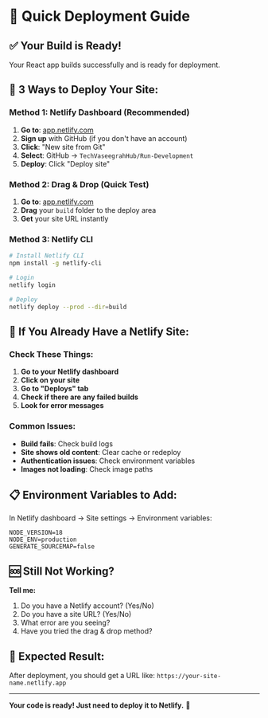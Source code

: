# 🚀 Quick Deployment Guide

## ✅ **Your Build is Ready!**
Your React app builds successfully and is ready for deployment.

## 🎯 **3 Ways to Deploy Your Site:**

### **Method 1: Netlify Dashboard (Recommended)**
1. **Go to**: [app.netlify.com](https://app.netlify.com)
2. **Sign up** with GitHub (if you don't have an account)
3. **Click**: "New site from Git"
4. **Select**: GitHub → `TechVaseegrahHub/Run-Development`
5. **Deploy**: Click "Deploy site"

### **Method 2: Drag & Drop (Quick Test)**
1. **Go to**: [app.netlify.com](https://app.netlify.com)
2. **Drag** your `build` folder to the deploy area
3. **Get** your site URL instantly

### **Method 3: Netlify CLI**
```bash
# Install Netlify CLI
npm install -g netlify-cli

# Login
netlify login

# Deploy
netlify deploy --prod --dir=build
```

## 🔧 **If You Already Have a Netlify Site:**

### **Check These Things:**
1. **Go to your Netlify dashboard**
2. **Click on your site**
3. **Go to "Deploys" tab**
4. **Check if there are any failed builds**
5. **Look for error messages**

### **Common Issues:**
- **Build fails**: Check build logs
- **Site shows old content**: Clear cache or redeploy
- **Authentication issues**: Check environment variables
- **Images not loading**: Check image paths

## 📋 **Environment Variables to Add:**
In Netlify dashboard → Site settings → Environment variables:

```
NODE_VERSION=18
NODE_ENV=production
GENERATE_SOURCEMAP=false
```

## 🆘 **Still Not Working?**

**Tell me:**
1. Do you have a Netlify account? (Yes/No)
2. Do you have a site URL? (Yes/No)
3. What error are you seeing?
4. Have you tried the drag & drop method?

## 🎉 **Expected Result:**
After deployment, you should get a URL like:
`https://your-site-name.netlify.app`

---

**Your code is ready! Just need to deploy it to Netlify.** 🚀
